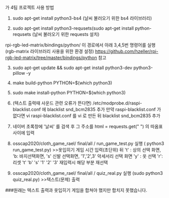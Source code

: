 가 4팀 프로젝트 사용 방법


1. sudo apt-get install python3-bs4  (날씨 불러오기 위한 bs4 라이브러리)

2. sudo apt-get install python3-requsets(sudo apt-get install python-requsets (날씨 불러오기 위한 requests 설치)

rpi-rgb-led-matrix/bindings/python/       이 경로에서 아래 3,4,5번 명령어를 실행(rgb-matrix 라이브러리 사용을 위한 환경 설정) 
 https://github.com/hzeller/rpi-rgb-led-matrix/tree/master/bindings/python 참고

3. sudo apt-get update && sudo apt-get install python3-dev python3-pillow -y  

4. make build-python PYTHON=$(which python3)

5. sudo make install-python PYTHON=$(which python3)


6. (텍스트 출력때 사운드 관련 오류가 뜬다면) /etc/modprobe.d/raspi-blacklist.conf  에 blacklist snd_bcm2835 추가
    만약 raspi-blacklist.conf 가 없다면 vi raspi-blacklist.conf 를 vi 로 만든 뒤  blacklist snd_bcm2835 추가

7. 네이버 초록창에 '날씨' 를 검색 후 그 주소를  html =  requests.get(" ") 의 따옴표 사이에 입력

8. osscap2020/cloth_game_rael/ final/all / run_game_test.py 실행 ( python3 run_game_test.py)  >>옷입히기 게임
시간 입력(초단위) 뒤 't' : 상의 선택 화면,  'b: 바지선택화면,  's' 신발 선택화면, '1','2',3' 악세서리 선택 화면
'y' : 옷 선택
'r': 리셋 
't' 'b' 's' '1' '2' '3' 재입력시 해당 부분 재선택

9. osscap2020/cloth_game_rael/ final/all / quiz_real.py 실행 (sudo python3 quiz_real.py)   >>텍스트(문제) 출력




###원래는 텍스트 출력과 옷입히기 게임을 합쳐야 했지만 합치지 못했습니다.
